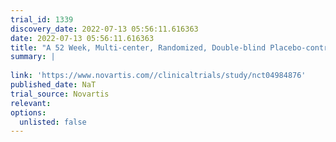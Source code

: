```yaml
---
trial_id: 1339
discovery_date: 2022-07-13 05:56:11.616363
date: 2022-07-13 05:56:11.616363
title: "A 52 Week, Multi-center, Randomized, Double-blind Placebo-controlled Study to Assess the Clinical Efficacy and Safety of Ligelizumab (QGE031) in Decreasing the Sensitivity to Peanuts in Patients With Peanut Allergy"
summary: |
  
link: 'https://www.novartis.com//clinicaltrials/study/nct04984876'
published_date: NaT
trial_source: Novartis
relevant: 
options:
  unlisted: false
---
```


